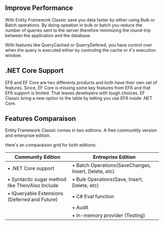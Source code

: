 ## Improve Performance
With Entity Framework Classic save you data faster by either using Bulk or Batch operations. By doing opeation in bulk or batch you reduce the number of queries sent to the server therefore minimizing the round-trip between the application and the database.

With features like QueryCached or QuerryDefered, you have control over when the query is executed either by controling the cache or it's execution window.

## .NET Core Support
EF6 and EF Core are two differents products and both have their own set of features. Since, EF Core is missing some key features from EF6 and that EF6 support is limited. That leaves developers with tough choices. EF Classic bring a new option to the table by letting you use EF6 inside .NET Core.

## Features Comparaison
Entity Framework Classic comes in two editions. A free communtity version and enterprise edition.

Here's an comparaison grid for both editions:

|Community Edition |Entreprise Edition|
|------------ | -------------|
|•	.NET Core support|•	Batch Operations(SaveChanges, Insert, Delete, etc)|
|•	Syntactic sugar method like Then/Also Include|•	Bulk Operations(Save, Insert, Delete, etc)|
|•	IQueryable Extensions (Deferred and Future)|•	C# Eval function|
||•	Audit|
||•	In-memory provider (Testing)|

